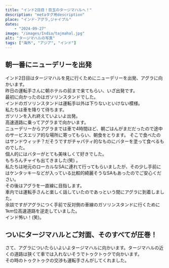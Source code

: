 ```yaml
---
title: "インド2日目！目玉のタージマハルへ！"
description: "metaタグ用description"
place: "インド-アグラ,ジャイプル"
dates:
    - "2024-09-27"
image: "/images/India/tajmahal.jpg"
alt: "タージマハルの写真"
tags: ["海外", "アジア", "インド"]
---
```


## 朝一番にニューデリーを出発

インド2日目はタージマハルを見に行くためにニューデリーを出発、アグラに向かいます。  
昨日の運転手さんに朝ホテルの前まで来てもらい、いざ出発です。  
最初に向かったのはガソリンスタンドでした。  
インドのガソリンスタンドは運転手以外は下りないといけない模様。  
私たちは車を降りて待ちます。  
ガソリンを入れ終えていよいよ出発。  
高速道路に乗ってアグラまで向かいます。  
ニューデリーからアグラまでは車で4時間ほど、朝ごはんがまだだったので途中のサービスエリア的な場所に寄ってもらい、朝食をとります。 
そこで食べたのはサンドウィッチ？だそうですがチャパティ的なものにバターを塗って食べるものでした。  
個人的にはバターがとても美味しくて好きでした。  
もちろんチャイも出てきました(笑) 。  
私たちは地元のローカルなSAに連れて行ってもらいましたが、その少し手前にはケンタッキーなどが入っている比較的綺麗そうなSAもあったのでご安心ください。  
その後はアグラを一直線に目指します。  
車内では運転手さんと楽しく話していたのであっという間にアグラに到着しました。  
余談ですがアグラにつく手前で反対側の車線のガソリンスタンドに行くために1km位高速道路を逆走していました。  
インド怖い！(笑)。  

## ついにタージマハルとご対面、そのすべてが圧巻！

さて、アグラについたらいよいよタージマハルに向かいます。タージマハルの近くの道路は狭くて車では入れないそうでトゥクトゥクで向かいます。  
その時のトゥクトゥクの交渉も運転手さんがしてくれました。  
